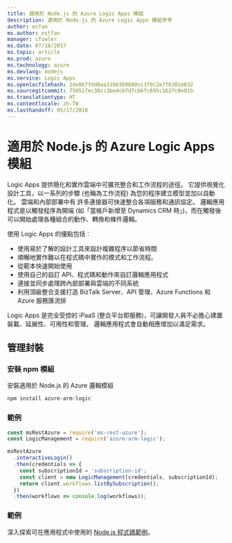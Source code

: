 ```yaml
---
title: 適用於 Node.js 的 Azure Logic Apps 模組
description: 適用於 Node.js 的 Azure Logic Apps 模組參考
author: ecfan
ms.author: estfan
manager: cfowler
ms.date: 07/18/2017
ms.topic: article
ms.prod: azure
ms.technology: azure
ms.devlang: nodejs
ms.service: Logic Apps
ms.openlocfilehash: 2de867fdd0aa31b63b9680cc3f0c2e7f6301e632
ms.sourcegitcommit: 75051fec38cc3be4cb7d7cb6fc695c162fc0e91b
ms.translationtype: HT
ms.contentlocale: zh-TW
ms.lasthandoff: 05/17/2018
---
```

# <a name="azure-logic-apps-modules-for-nodejs"></a>適用於 Node.js 的 Azure Logic Apps 模組

Logic Apps 提供簡化和實作雲端中可擴充整合和工作流程的途徑。 它提供視覺化設計工具，以一系列的步驟 (也稱為工作流程) 為您的程序建立模型並加以自動化。 雲端和內部部署中有 許多連接器可快速整合各項服務和通訊協定。 邏輯應用程式是以觸發程序為開端 (如「當帳戶新增至 Dynamics CRM 時」)，而在觸發後可以開始處理各種組合的動作、轉換和條件邏輯。

使用 Logic Apps 的優點包括︰
- 使用易於了解的設計工具來設計複雜程序以節省時間
- 順暢地實作難以在程式碼中實作的模式和工作流程。
- 從範本快速開始使用
- 使用自己的自訂 API、程式碼和動作來自訂邏輯應用程式
- 連接並同步處理跨內部部署與雲端的不同系統
- 利用頂級整合支援打造 BizTalk Server、API 管理、Azure Functions 和 Azure 服務匯流排

Logic Apps 是完全受控的 iPaaS (整合平台即服務)，可讓開發人員不必擔心建置裝載、延展性、可用性和管理。 邏輯應用程式會自動相應增加以滿足需求。

## <a name="management-package"></a>管理封裝

### <a name="install-the-npm-module"></a>安裝 npm 模組

安裝適用於 Node.js 的 Azure 邏輯模組

```bash
npm install azure-arm-logic
```

### <a name="example"></a>範例

```javascript
const msRestAzure = require('ms-rest-azure');
const LogicManagement = require('azure-arm-logic');

msRestAzure
  .interactiveLogin()
  .then(credentials => {
    const subscriptionId = 'subscription-id';
    const client = new LogicManagement(credentials, subscriptionId);
    return client.workflows.listBySubscription();
  })
  .then(workflows => console.log(workflows));
```

### <a name="samples"></a>範例

深入探索可在應用程式中使用的 [Node.js 程式碼範例](https://azure.microsoft.com/resources/samples/?platform=nodejs)。
